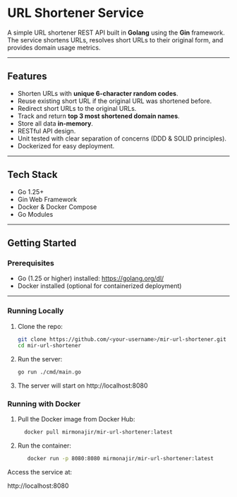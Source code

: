 # URL Shortener Service

A simple URL shortener REST API built in **Golang** using the **Gin** framework.  
The service shortens URLs, resolves short URLs to their original form, and provides domain usage metrics.

---

## Features

- Shorten URLs with **unique 6-character random codes**.
- Reuse existing short URL if the original URL was shortened before.
- Redirect short URLs to the original URLs.
- Track and return **top 3 most shortened domain names**.
- Store all data **in-memory**.
- RESTful API design.
- Unit tested with clear separation of concerns (DDD & SOLID principles).
- Dockerized for easy deployment.

---

## Tech Stack

- Go 1.25+
- Gin Web Framework
- Docker & Docker Compose
- Go Modules

---

## Getting Started

### Prerequisites

- Go (1.25 or higher) installed: https://golang.org/dl/
- Docker installed (optional for containerized deployment)

---

### Running Locally

1. Clone the repo:

   ```bash
   git clone https://github.com/<your-username>/mir-url-shortener.git
   cd mir-url-shortener

2. Run the server:
   ```bash
   go run ./cmd/main.go

3. The server will start on http://localhost:8080


### Running with Docker

1. Pull the Docker image from Docker Hub:

   ```bash 
     docker pull mirmonajir/mir-url-shortener:latest


2. Run the container:

   ```bash 
      docker run -p 8080:8080 mirmonajir/mir-url-shortener:latest


Access the service at:

http://localhost:8080
